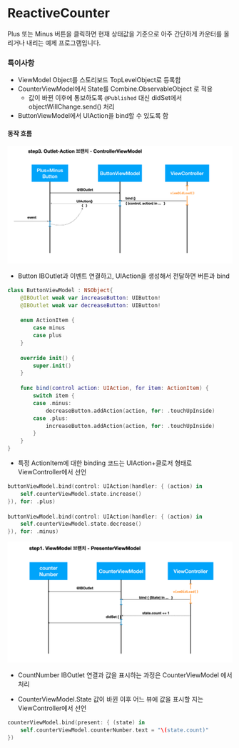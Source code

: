 # ReactiveCounter

Plus 또는 Minus 버튼을 클릭하면 현재 상태값을 기준으로
아주 간단하게 카운터를 올리거나 내리는 예제 프로그램입니다.

### 특이사항

- ViewModel Object를 스토리보드 TopLevelObject로 등록함
- CounterViewModel에서 State를 Combine.ObservableObject 로 적용
    - 값이 바뀐 이후에 통보하도록 `@Published` 대신 didSet에서 objectWillChange.send() 처리
- ButtonViewModel에서 UIAction을 bind할 수 있도록 함

#### 동작 흐름

![ButtonViewModel](https://github.com/godrm/ReactiveCounter/blob/ViewModel/Images/step3-ButtonViewModel.png?raw=true)

- Button IBOutlet과 이벤트 연결하고, UIAction을 생성해서 전달하면 버튼과 bind

```swift
class ButtonViewModel : NSObject{
    @IBOutlet weak var increaseButton: UIButton!
    @IBOutlet weak var decreaseButton: UIButton!
    
    enum ActionItem {
        case minus
        case plus
    }
    
    override init() {
        super.init()
    }
    
    func bind(control action: UIAction, for item: ActionItem) {
        switch item {
        case .minus:
            decreaseButton.addAction(action, for: .touchUpInside)
        case .plus:
            increaseButton.addAction(action, for: .touchUpInside)
        }
    }
}
```

- 특정 ActionItem에 대한 binding 코드는 UIAction+클로저 형태로 ViewController에서 선언

```swift
buttonViewModel.bind(control: UIAction(handler: { (action) in
    self.counterViewModel.state.increase()
}), for: .plus)

buttonViewModel.bind(control: UIAction(handler: { (action) in
    self.counterViewModel.state.decrease()
}), for: .minus)
```

![PresenterViewModel](https://github.com/godrm/ReactiveCounter/blob/ViewModel/Images/PresenterViewModel.png?raw=true)

- CountNumber IBOutlet 연결과 값을 표시하는 과정은 CounterViewModel 에서 처리

- CounterViewModel.State 값이 바뀐 이후 어느 뷰에 값을 표시할 지는 ViewController에서 선언

```swift
counterViewModel.bind(present: { (state) in
    self.counterViewModel.counterNumber.text = "\(state.count)"
})
```

